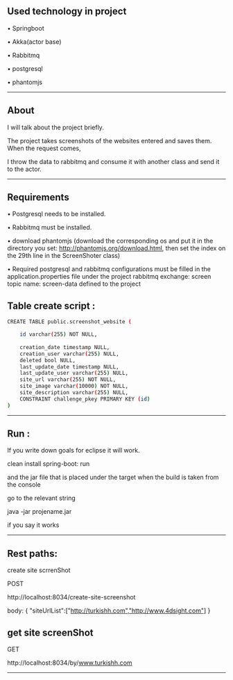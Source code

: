 ## Used technology in project

•	Springboot

•	Akka(actor base)

•	Rabbitmq

•	postgresql

•	phantomjs 

------------------------------------------------------
## About

I will talk about the project briefly.

The project takes screenshots of the websites entered and saves them. When the request comes,

I throw the data to rabbitmq and consume it with another class and send it to the actor.

------------------------------------------------------
## Requirements

•	Postgresql needs to be installed.

•	Rabbitmq must be installed.

•	download phantomjs (download the corresponding os and put it in the directory you set: http://phantomjs.org/download.html, then set the index on the 29th line in the ScreenShoter class)

•	Required postgresql and rabbitmq configurations must be filled in the application.properties file under the project
rabbitmq exchange: screen topic name: screen-data defined to the project



## Table  create script : 
```bash
CREATE TABLE public.screenshot_website (

	id varchar(255) NOT NULL,
	
	creation_date timestamp NULL,
	creation_user varchar(255) NULL,
	deleted bool NULL,
	last_update_date timestamp NULL,
	last_update_user varchar(255) NULL,
	site_url varchar(255) NOT NULL,
	site_image varchar(10000) NOT NULL,
	site_description varchar(255) NULL,
	CONSTRAINT challenge_pkey PRIMARY KEY (id)
)
```

--------------------------------------------------------------------------------
## Run :

If you write down goals for eclipse it will work.

clean install spring-boot: run

and the jar file that is placed under the target when the build is taken from the console

go to the relevant string

java -jar projename.jar

if you say it works

-------------------------------------------------------

## Rest paths:

create site scrrenShot

POST

http://localhost:8034/create-site-screenshot

body:
{
	"siteUrlList":["http://turkishh.com","http://www.4dsight.com"]
}


## get site screenShot

GET

http://localhost:8034/by/www.turkishh.com

---------------------------------------------------------------------
